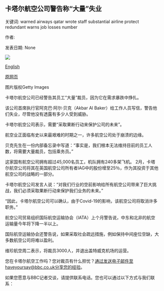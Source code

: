 ## 卡塔尔航空公司警告称“大量”失业

关键词: warned airways qatar wrote staff substantial airline protect redundant warns job losses number

作者: 

发表日期: None

![](https://ichef.bbci.co.uk/news/1024/branded_news/0E20/production/_112161630_qatarairways.jpg)

[English](Qatar%20Airways%20warns%20of%20%27substantial%27%20job%20losses.md)

[原网页](https://www.bbc.com/news/business-52555046)

图片版权Getty Images

卡塔尔航空公司已经警告其员工“大量”裁员，因为它在需求暴跌中挣扎。

该公司首席执行官阿克巴·阿尔·贝克（Akbar Al Baker）给工作人员写信，警告他们失业，尽管他没有透露有多少人受到威胁。

卡塔尔航空公司表示，需要“采取果断行动来保护公司的未来”。

航空业正面临有史以来最艰难的时期之一，许多航空公司处于崩溃的边缘。

贝克先生在一份内部备忘录中写道：“事实是，我们根本无法维持目前的员工人数，将需要大量裁员，包括乘务员。”

这家国有航空公司拥有超过45,000名员工，机队拥有240多架飞机。 2月，卡塔尔航空公司将其在英国航空公司所有者IAG中的股份增至25％，作为其投资于其他航空公司的战略的一部分。

卡塔尔航空公司发言人说：“对我们行业的空前影响给所有航空公司带来了巨大挑战，我们必须采取果断行动来保护我们业务的未来。”

“因此，卡塔尔航空公司可以确认，由于Covid-19的影响，该航空公司将取消许多职务。”

航空公司贸易组织国际航空运输协会（IATA）上个月警告说，中东和北非的航空运输量今年将下降一半以上。

国际航空运输协会还警告说，如果采取社会疏远措施，例如保持中间座位空缺，大多数航空公司将难以盈利。

维珍航空周二表示，将裁员3000人，并退出盖特威克机场的运营。

您在卡塔尔航空工作吗？您对裁员有什么担忧？通过发送电子邮件至haveyoursay@bbc.co.uk分享您的经验。

如果您愿意与BBC记者交谈，请提供联系电话。您也可以通过以下方式与我们联系：